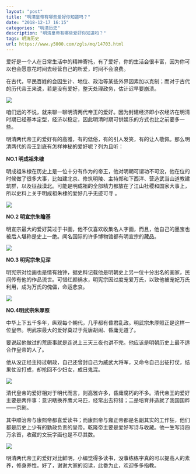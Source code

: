 ```yaml
---
layout: "post"
title: "明清皇帝有哪些爱好你知道吗？"
date: "2018-12-17 16:15"
categories: "明清历史"
description: "明清皇帝有哪些爱好你知道吗？"
tags: 明清历史
url: https://www.y5000.com/zgls/mq/14703.html
---
```






爱好是一个人在日常生活中的精神寄托，有了爱好，你的生活会很丰富，因为你可以也会愿意花时间去经营自己的所爱，时间不会浪费。

在古代，平民百姓的会因生计、地位、政治等某些外界因素加以克制；而对于古代的历代帝王来说，若是没有爱好，整天处理政务，估计迟早要崩溃。

![](https://img.y5000.com/uploads/allimg/170223/8-1F223112446262.jpg)

咱们远的不说，就来聊一聊明清两代帝王的爱好。因为封建经济即小农经济在明清时期已经基本定型，经济以稳定，因此明清时期可供娱乐的方式也比之前要多一些。

明清两代帝王的爱好有的高雅，有的低俗，有的引人发笑，有的让人敬佩。那么明清两代的帝王到底有怎样神秘的爱好呢？列为且听：

**NO.1 明成祖朱棣**

明成祖朱棣在历史上是一位十分有作为的帝王，他对明朝可谓功不可没，他在位的时候做了很多大事，比如建北京、修筑明陵、主持郑和下西洋、营造武当山道教建筑群，以及征战漠北。可能是明成祖的全部精力都放在了江山社稷和国家大事上，所以史料上关于明成祖朱棣的爱好几乎无迹可寻
。

![](https://img.y5000.com/uploads/allimg/170223/8-1F223112455593.jpg)

**NO.2 明宣宗朱瞻基**

明宣宗最大的爱好莫过于书画，他不仅喜欢收集名人字画，而且，他自己的墨宝也被后人堪称是史上一绝。闻名国际的许多博物馆都有明宣宗的藏品。

![](https://img.y5000.com/uploads/allimg/170223/8-1F22311250BF.jpg)

**NO.3 明宪宗朱见深**

明宪宗对绘画也是情有独钟，据史料记载他是明朝史上另一位十分出名的画家，民间传有他的作品流世。可惜红颜祸水，明宪宗因过度宠爱万氏，以致他被宠妃万氏利用，成为万氏的傀儡，命运悲哀。

![](https://img.y5000.com/uploads/allimg/170223/8-1F223112524951.jpg)

**NO.4明武宗朱厚照**

中华上下五千多年，纵观每个朝代，几乎都有昏君乱政。明武宗朱厚照正是这样一位皇帝。明武宗最大的爱好莫过于荒唐胡闹、昏庸无道了。

要说起他做过的荒唐事就是连说上三天三夜也讲不完。他应该是明朝历史上最不适合作皇帝的人了。

他从没正经主持过朝政，自己还曾封自己为威武大将军，又命令自己出征打仗，结果仗没打成，却抢回不少妇女，成日鬼混。

![](https://img.y5000.com/uploads/allimg/170223/8-1F223112534328.jpg)

清代皇帝的爱好相对于明代而言，则高雅许多，昏庸腐朽的不多。清代帝王的爱好主要是两件事：意识瞎换养鹰犬马匹，经常出去狩猎；二是培育并造就了我国国粹——京剧。

其中顺治帝与康熙帝都喜爱读书；而康熙帝与雍正帝都是名副其实的工作狂，他们都是历史上少有的勤政负责的皇帝。乾隆帝主要是爱好写诗与收藏。他一生写诗四万余首，收藏的文玩字画也是不尽其数。

![](https://img.y5000.com/uploads/allimg/170223/8-1F223112543149.jpg)

明清两代帝王的爱好对比鲜明，小编觉得多读书，没事练练字真的可以提高人的素养，修身养性。好了，谢谢大家的阅读，此番为止，欢迎多多指教。
